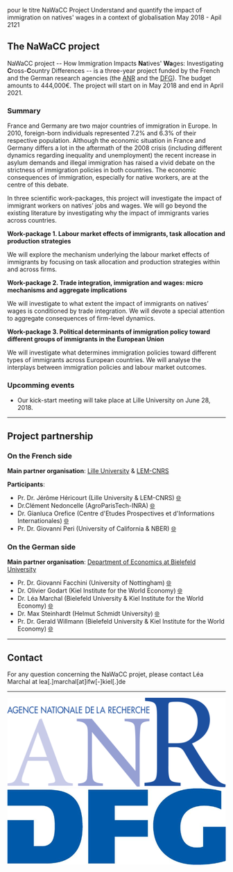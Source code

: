 pour le titre
NaWaCC Project
Understand and quantify the impact of immigration on natives' wages in a context of globalisation
May 2018 - Apil 2121

## The NaWaCC project

NaWaCC project -- How Immigration Impacts **Na**tives' **Wa**ges: Investigating **C**ross-**C**ountry Differences -- is a three-year project funded by the French and the German research agencies (the [ANR](http://www.agence-nationale-recherche.fr/en/) and the [DFG](http://www.dfg.de/en/index.jsp)). The budget amounts to 444,000€. The project will start on in May 2018 and end in April 2021. 


### Summary

France and Germany are two major countries of immigration in Europe. In 2010, foreign-born individuals represented 7.2% and 6.3% of their respective population. Although the economic situation in France and Germany differs a lot in the aftermath of the 2008 crisis (including different dynamics regarding inequality and unemployment) the recent increase in asylum demands and illegal immigration has raised a vivid debate on the strictness of immigration policies in both countries. The economic consequences of immigration, especially for native workers, are at the centre of this debate. 

In three scientific work-packages, this project will investigate the impact of immigrant workers on natives’ jobs and wages. We will go beyond the existing literature by investigating why the impact of immigrants varies across countries. 

**Work-package 1. Labour market effects of immigrants, task allocation and production strategies**  

We will explore the mechanism underlying the labour market effects of immigrants by focusing on task allocation and production strategies within and across firms.


**Work-package 2. Trade integration, immigration and wages: micro mechanisms and aggregate implications** 

We will investigate to what extent the impact of immigrants on natives’ wages is conditioned by trade integration. We will devote a special attention to aggregate consequences of firm-level dynamics.


**Work-package 3. Political determinants of immigration policy toward different groups of immigrants in the European Union**  

We will investigate what determines immigration policies toward different types of immigrants across European countries. We will analyse the interplays between immigration policies and labour market outcomes.

### Upcomming events

* Our kick-start meeting will take place at Lille University on June 28, 2018. 

- - - -

## Project partnership

### On the French side 
**Main partner organisation**: [Lille University](http://www.univ-lille1.fr/home/) & [LEM-CNRS](http://lem.cnrs.fr)

**Participants**: 
* Pr. Dr. Jérôme Héricourt (Lille University & LEM-CNRS) [:globe_with_meridians:](https://sites.google.com/site/jpcdhericourt/)
* Dr.Clément Nedoncelle (AgroParisTech-INRA) [:globe_with_meridians:](http://www.clementnedoncelle.eu/) 
* Dr. Gianluca Orefice (Centre d'Etudes Prospectives et d'Informations Internationales) [:globe_with_meridians:](https://sites.google.com/site/oreficegianluca/home)
* Pr. Dr. Giovanni Peri (University of California & NBER) [:globe_with_meridians:](http://giovanniperi.ucdavis.edu/)

### On the German side 
**Main partner organisation**: [Department of Economics at Bielefeld University](http://www.uni-bielefeld.de/(en)/wiwi/)

* Pr. Dr. Giovanni Facchini (University of Nottingham) [:globe_with_meridians:](http://giovannifacchini.wixsite.com/scientist-site)
* Dr. Olivier Godart (Kiel Institute for the World Economy) [:globe_with_meridians:](https://www.ifw-members.ifw-kiel.de/~olivier_godart_ifw_kiel_de)
* Dr. Léa Marchal (Bielefeld University & Kiel Institute for the World Economy) [:globe_with_meridians:](http://leamarchal.fr)
* Dr. Max Steinhardt (Helmut Schmidt University) [:globe_with_meridians:](https://sites.google.com/site/maxfriedrichsteinhardt/)
* Pr. Dr. Gerald Willmann (Bielefeld University & Kiel Institute for the World Economy) [:globe_with_meridians:](http://willmann.com/~gerald/)

- - - -

## Contact
For any question concerning the NaWaCC projet, please contact Léa Marchal at lea[.]marchal[at]ifw[-]kiel[.]de

- - - -

![ANR logo](/img/logo_ANR.png)
![DFG logo](/img/logo_DFG.jpg)


